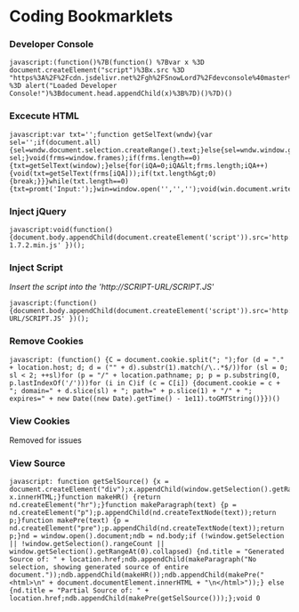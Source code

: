 # Coding Bookmarklets
### Developer Console
    javascript:(function()%7B(function() %7Bvar x %3D document.createElement("script")%3Bx.src %3D "https%3A%2F%2Fcdn.jsdelivr.net%2Fgh%2FSnowLord7%2Fdevconsole%40master%2Fmain.js"%3Bx.onload %3D alert("Loaded Developer Console!")%3Bdocument.head.appendChild(x)%3B%7D)()%7D)()
### Excecute HTML
    javascript:var txt='';function getSelText(wndw){var sel='';if(document.all){sel=wndw.document.selection.createRange().text;}else{sel=wndw.window.getSelection();}return sel;}void(frms=window.frames);if(frms.length==0){txt=getSelText(window);}else{for(iQA=0;iQA&lt;frms.length;iQA++){void(txt=getSelText(frms[iQA]));if(txt.length&gt;0){break;}}}while(txt.length==0){txt=promt('Input:');}win=window.open('','','');void(win.document.write(txt));void(win.document.close())
### Inject jQuery
    javascript:void(function(){document.body.appendChild(document.createElement('script')).src='http://code.jquery.com/jquery-1.7.2.min.js' })();
### Inject Script
_Insert the script into the 'http://SCRIPT-URL/SCRIPT.JS'_<br>

    javascript:(function(){document.body.appendChild(document.createElement('script')).src='http://SCRIPT-URL/SCRIPT.JS' })();
### Remove Cookies
    javascript: (function() {C = document.cookie.split("; ");for (d = "." + location.host; d; d = ("" + d).substr(1).match(/\..*$/))for (sl = 0; sl < 2; ++sl)for (p = "/" + location.pathname; p; p = p.substring(0, p.lastIndexOf('/')))for (i in C)if (c = C[i]) {document.cookie = c + "; domain=" + d.slice(sl) + "; path=" + p.slice(1) + "/" + "; expires=" + new Date((new Date).getTime() - 1e11).toGMTString()}})()
### View Cookies
Removed for issues
### View Source
    javascript: function getSelSource() {x = document.createElement("div");x.appendChild(window.getSelection().getRangeAt(0).cloneContents());return x.innerHTML;}function makeHR() {return nd.createElement("hr");}function makeParagraph(text) {p = nd.createElement("p");p.appendChild(nd.createTextNode(text));return p;}function makePre(text) {p = nd.createElement("pre");p.appendChild(nd.createTextNode(text));return p;}nd = window.open().document;ndb = nd.body;if (!window.getSelection || !window.getSelection().rangeCount || window.getSelection().getRangeAt(0).collapsed) {nd.title = "Generated Source of: " + location.href;ndb.appendChild(makeParagraph("No selection, showing generated source of entire document."));ndb.appendChild(makeHR());ndb.appendChild(makePre("<html>\n" + document.documentElement.innerHTML + "\n</html>"));} else {nd.title = "Partial Source of: " + location.href;ndb.appendChild(makePre(getSelSource()));};void 0
